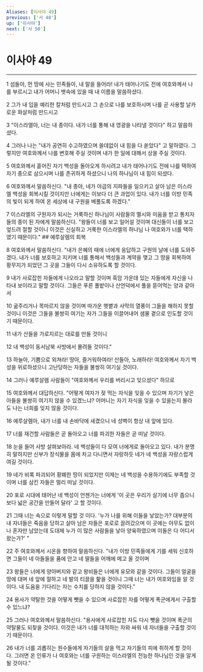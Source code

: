 ```yaml
---
Aliases: [이사야 49]
previous: ['사 48']
up: ['이사야']
next: ['사 50']
---
```

# 이사야 49

***


1 섬들아, 먼 땅에 사는 민족들아, 내 말을 들어라! 내가 태어나기도 전에 여호와께서 나를 부르시고 내가 어머니 뱃속에 있을 때 내 이름을 말씀하셨다. 

2 그가 내 입을 예리한 칼처럼 만드시고 그 손으로 나를 보호하시며 나를 곧 사용할 날카로운 화살처럼 만드시고 

3 "이스라엘아, 너는 내 종이다. 내가 너를 통해 내 영광을 나타낼 것이다" 하고 말씀하셨다. 

4 그러나 나는 "내가 공연히 수고하였으며 쓸데없이 내 힘을 다 쏟았다" 고 말하였다. 그렇지만 여호와께서 나를 변호해 주실 것이며 내가 한 일에 대해서 상을 주실 것이다. 

5 여호와께서 흩어진 자기 백성을 돌아오게 하시려고 내가 태어나기도 전에 나를 택하여 자기 종으로 삼으시며 나를 존귀하게 하셨으니 나의 하나님이 내 힘이 되셨다. 

6 여호와께서 말씀하신다. "내 종아, 네가 야곱의 지파들을 일으키고 살아 남은 이스라엘 백성을 회복시킬 것이지만 너에게는 이보다 더 큰 과업이 있다. 내가 너를 이방 민족의 빛이 되게 하여 온 세상에 내 구원을 베풀도록 하겠다." 

7 이스라엘의 구원자가 되시는 거룩하신 하나님이 사람들의 멸시와 미움을 받고 통치자들의 종이 된 자에게 말씀하신다. "왕들이 너를 보고 일어설 것이며 대신들이 너를 보고 엎드려 절할 것이니 이것은 신실하고 거룩한 이스라엘의 하나님 나 여호와가 너를 택하였기 때문이다." ## 예루살렘의 회복 

8 여호와께서 말씀하신다. "내가 은혜의 때에 너에게 응답하고 구원의 날에 너를 도와주겠다. 내가 너를 보호하고 지키며 너를 통해서 백성들과 계약을 맺고 그 땅을 회복하여 황무지가 되었던 그 곳을 그들이 다시 소유하도록 할 것이다. 

9 내가 사로잡힌 자들에게 나오라고 말할 것이며 흑암 가운데 있는 자들에게 자신을 나타내 보이라고 말할 것이다. 그들은 푸른 풀밭이나 산언덕에서 풀을 뜯어먹는 양과 같아서 

10 굶주리거나 목마르지 않을 것이며 따가운 햇볕과 사막의 열풍이 그들을 해하지 못할 것이니 이것은 그들을 불쌍히 여기는 자가 그들을 이끌어내어 샘물 곁으로 인도할 것이기 때문이다. 

11 내가 산들을 가로지르는 대로를 만들 것이니 

12 내 백성이 동서남북 사방에서 몰려들 것이다." 

13 하늘아, 기쁨으로 외쳐라! 땅아, 즐거워하여라! 산들아, 노래하라! 여호와께서 자기 백성을 위로하셨으니 고난당하는 자들을 불쌍히 여기실 것이다. 

14 그러나 예루살렘 사람들이 "여호와께서 우리를 버리시고 잊으셨다" 하므로 

15 여호와께서 대답하신다. "어떻게 여자가 젖 먹는 자식을 잊을 수 있으며 자기가 낳은 아들을 불쌍히 여기지 않을 수 있겠느냐? 어머니는 자기 자식을 잊을 수 있을는지 몰라도 나는 너희를 잊지 않을 것이다. 

16 예루살렘아, 내가 너를 내 손바닥에 새겼으니 네 성벽이 항상 내 앞에 있다. 

17 너를 재건할 사람들은 곧 돌아오고 너를 파괴한 자들은 곧 떠날 것이다. 

18 눈을 들어 사방 살펴보아라. 네 백성들이 다 모여 너에게로 돌아오고 있다. 내가 분명히 말하지만 신부가 장식물을 몸에 차고 다니면서 자랑하듯 네가 네 백성을 자랑스럽게 여길 것이다. 

19 네가 비록 파괴되어 황폐한 땅이 되었지만 이제는 네 백성을 수용하기에도 부족할 것이며 너를 삼킨 자들은 멀리 떠날 것이다. 

20 포로 시대에 태어난 네 백성이 언젠가는 너에게 '이 곳은 우리가 살기에 너무 좁으니 보다 넓은 공간을 만들어 달라' 고 할 것이다. 

21 그때 너는 속으로 이렇게 말할 것 이다. '누가 나를 위해 이들을 낳았는가? 대부분의 내 자녀들은 죽음을 당하고 살아 남은 자들은 포로로 끌려갔으며 이 곳에는 아무도 없이 나 혼자만 남았는데 도대체 누가 이 많은 사람들을 낳아 양육하였으며 이들은 다 어디서 왔는가?' " 

22 주 여호와께서 시온을 향하여 말씀하신다. "내가 이방 민족들에게 기를 세워 신호하면 그들이 네 아들들을 품에 안고 네 딸들을 어깨에 메고 올 것이며 

23 왕들은 너에게 양아버지와 같고 왕비들은 너에게 유모와 같을 것이다. 그들이 얼굴을 땅에 대며 네 앞에 절하고 네 발의 티끌을 핥을 것이니 그때 너는 내가 여호와임을 알 것이다. 내 도움을 기다리는 자는 수치를 당하지 않을 것이다." 

24 용사가 약탈한 것을 어떻게 뺏을 수 있으며 사로잡힌 자를 어떻게 폭군에게서 구출할 수 있느냐? 

25 그러나 여호와께서 말씀하신다. "용사에게 사로잡힌 자도 다시 뺏을 것이며 폭군의 약탈물도 되찾을 것이다. 이것은 내가 너를 대적하는 자와 싸워 네 자녀들을 구출할 것이기 때문이다. 

26 내가 너를 괴롭히는 원수들에게 자기들의 살을 먹고 자기들의 피에 취하게 할 것이다. 그러면 온 인류가 나 여호와는 너를 구원하는 이스라엘의 전능한 하나님인 것을 알게 될 것이다."
